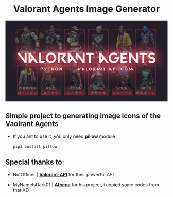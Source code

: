<div align="center">

# Valorant Agents Image Generator

![Valorant Agents](./assets/Banner.jpg)

</div>

## Simple project to generating image icons of the Vaolrant Agents

- If you ant to use it, you only need **pillow** module

      pip3 install pillow

## Special thanks to:

- NotOfficer | **[Valorant-API](https://valorant-api.com/)** for their powerful API

- MyNameIsDark01 | **[Athena](https://github.com/MyNameIsDark01/Athena)** for his project, i copied some codes from that XD
